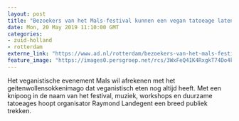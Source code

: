 ```yaml
---
layout: post
title: "Bezoekers van het Mals-festival kunnen een vegan tatoeage laten zetten"
date: Mon, 20 May 2019 11:10:00 GMT
categories: 
- zuid-holland 
- rotterdam 
externe_link: "https://www.ad.nl/rotterdam/bezoekers-van-het-mals-festival-kunnen-een-vegan-tatoeage-laten-zetten~a5b6a072/"
feature_image: "https://images0.persgroep.net/rcs/3WxFeQ41K4RxgkT74Do4keknu-o/diocontent/148820936/_fitwidth/400/?appId=21791a8992982cd8da851550a453bd7f&quality=0.7"
---
```


Het veganistische evenement Mals wil afrekenen met het geitenwollensokkenimago dat  veganistisch eten nog altijd heeft. Met een knipoog in de naam van het festival, muziek, workshops en duurzame tatoeages hoopt organisator Raymond Landegent een breed publiek trekken.
